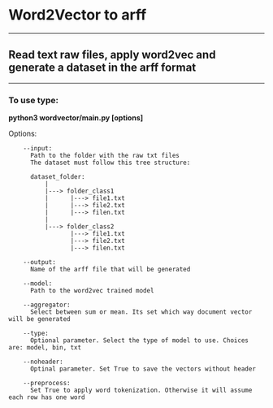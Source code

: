 # Word2Vector to arff
---
## Read text raw files, apply word2vec and generate a dataset in the arff format 
---
### To use type: 

**python3 wordvector/main.py [options]**

  Options:

        --input: 
          Path to the folder with the raw txt files
          The dataset must follow this tree structure:

          dataset_folder:
              |
              |---> folder_class1
              |      |---> file1.txt
              |      |---> file2.txt
              |      |---> filen.txt
              |
              |---> folder_class2
                     |---> file1.txt
                     |---> file2.txt
                     |---> filen.txt

        --output: 
          Name of the arff file that will be generated

        --model: 
          Path to the word2vec trained model

        --aggregator: 
          Select between sum or mean. Its set which way document vector will be generated

        --type: 
          Optional parameter. Select the type of model to use. Choices are: model, bin, txt 

        --noheader: 
          Optinal parameter. Set True to save the vectors without header

        --preprocess:
          Set True to apply word tokenization. Otherwise it will assume each row has one word
